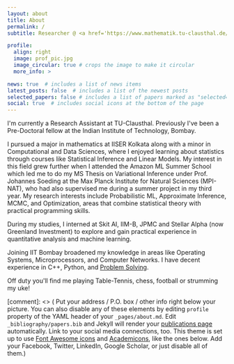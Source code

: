 ```yaml
---
layout: about
title: About
permalink: /
subtitle: Researcher @ <a href='https://www.mathematik.tu-clausthal.de/en/ueber-uns/mitarbeiter/'> TU-Clausthal </a>• <b>Previously:</b> <b>Pre-Doc Fellow</b> @ <a href='https://www.iitb.ac.in/'>IIT Bombay</a> | <a href='https://www.mpinat.mpg.de/soeding'> Soeding Lab @ MPI-NAT Goettingen</a> | <a href='https://www.iiserkol.ac.in/'>IISER Kolkata</a>

profile:
  align: right
  image: prof_pic.jpg
  image_circular: true # crops the image to make it circular
  more_info: >

news: true  # includes a list of news items
latest_posts: false  # includes a list of the newest posts
selected_papers: false # includes a list of papers marked as "selected={true}"
social: true  # includes social icons at the bottom of the page
---
```


I'm currently a Research Assistant at TU-Clausthal. Previously I've been a Pre-Doctoral fellow at the Indian Institute of Technology, Bombay.

I pursued a major in mathematics at IISER Kolkata along with a minor in Computational and Data Sciences, where I enjoyed learning about statistics through courses like Statistical Inference and Linear Models. My interest in this field grew further when I attended the Amazon ML Summer School which led me to do my MS Thesis on Variational Inference under Prof. Johannes Soeding at the Max Planck Institute for Natural Sciences (MPI-NAT), who had also supervised me during a summer project in my third year. My research interests include Probabilistic ML, Approximate Inference, MCMC, and Optimization, areas that combine statistical theory with practical programming skills.

During my studies, I interned at Skit AI, IIM-B, JPMC and Stellar Alpha (now Greenland Investment) to explore and gain practical experience in quantitative analysis and machine learning.

Joining IIT Bombay broadened my knowledge in areas like Operating Systems, Microprocessors, and Computer Networks. I have decent experience in C++, Python, and [Problem Solving](https://leetcode.com/ananyapam7/). 

Off duty you'll find me playing Table-Tennis, chess, football or strumming my uke!

[comment]: <> ( Put your address / P.O. box / other info right below your picture. You can also disable any of these elements by editing `profile` property of the YAML header of your `_pages/about.md`. Edit `_bibliography/papers.bib` and Jekyll will render your [publications page](/al-folio/publications/) automatically. Link to your social media connections, too. This theme is set up to use [Font Awesome icons](http://fortawesome.github.io/Font-Awesome/) and [Academicons](https://jpswalsh.github.io/academicons/), like the ones below. Add your Facebook, Twitter, LinkedIn, Google Scholar, or just disable all of them.)